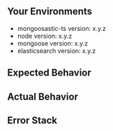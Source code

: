 <!--- Provide a general summary of the issue in the Title above -->

## Your Environments
- mongoosastic-ts version: x.y.z
- node version: x.y.z
- mongoose version: x.y.z
- elasticsearch version: x.y.z

## Expected Behavior
<!--- Tell us what should happen -->

## Actual Behavior
<!--- Tell us what happens instead -->

## Error Stack
<!-- Tell us error stack if you have -->
